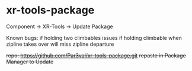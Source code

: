 # xr-tools-package

Component -> XR-Tools -> Update Package

Known bugs:
  if holding two climbables issues
  if holding climbable when zipline takes over will miss zipline departure

~~repo: https://github.com/Par3val/xr-tools-package.git~~
~~repaste in Package Manager to Update~~
